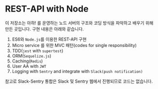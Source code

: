 # REST-API with Node

이 저장소는 아하! 를 운영하는 노드 서버의 구조와 코딩 방식을 파악하고 배우기 위해 만든 곳입니다. 구현 내용은 아래와 같습니다.

1. ES6와 `Node.js`를 이용한 REST-API 구현
2. Micro service 를 위한 MVC 패턴(codes for single responsibility)
3. TDD(`jest` with `supertest`)
4. ORM(`Sequelize.js`)
5. Caching(`Redis`)
6. User AA with `JWT`
7. Logging with `Sentry` and integrate with `Slack(push notification)`

참고로 Slack-Sentry 통합은 Slack 및 Sentry 웹에서 진행되므로 코드는 없습니다.
